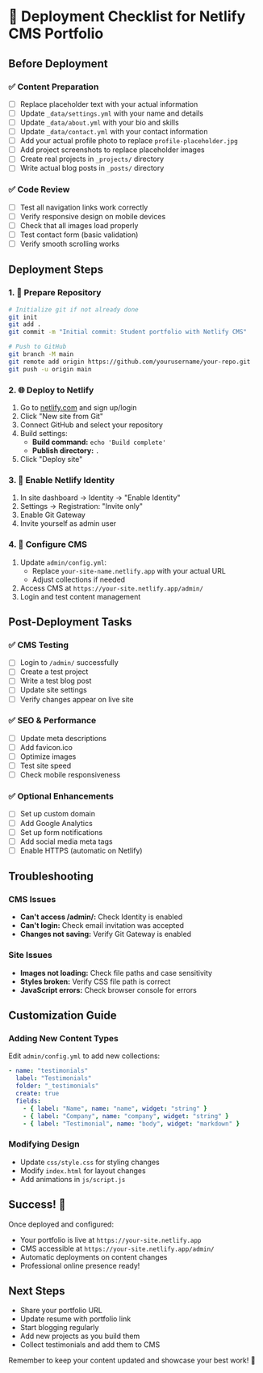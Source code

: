 # 🚀 Deployment Checklist for Netlify CMS Portfolio

## Before Deployment

### ✅ Content Preparation
- [ ] Replace placeholder text with your actual information
- [ ] Update `_data/settings.yml` with your name and details
- [ ] Update `_data/about.yml` with your bio and skills
- [ ] Update `_data/contact.yml` with your contact information
- [ ] Add your actual profile photo to replace `profile-placeholder.jpg`
- [ ] Add project screenshots to replace placeholder images
- [ ] Create real projects in `_projects/` directory
- [ ] Write actual blog posts in `_posts/` directory

### ✅ Code Review
- [ ] Test all navigation links work correctly
- [ ] Verify responsive design on mobile devices
- [ ] Check that all images load properly
- [ ] Test contact form (basic validation)
- [ ] Verify smooth scrolling works

## Deployment Steps

### 1. 📁 Prepare Repository
```bash
# Initialize git if not already done
git init
git add .
git commit -m "Initial commit: Student portfolio with Netlify CMS"

# Push to GitHub
git branch -M main
git remote add origin https://github.com/yourusername/your-repo.git
git push -u origin main
```

### 2. 🌐 Deploy to Netlify
1. Go to [netlify.com](https://netlify.com) and sign up/login
2. Click "New site from Git"
3. Connect GitHub and select your repository
4. Build settings:
   - **Build command:** `echo 'Build complete'`
   - **Publish directory:** `.`
5. Click "Deploy site"

### 3. 🔐 Enable Netlify Identity
1. In site dashboard → Identity → "Enable Identity"
2. Settings → Registration: "Invite only"
3. Enable Git Gateway
4. Invite yourself as admin user

### 4. 🎯 Configure CMS
1. Update `admin/config.yml`:
   - Replace `your-site-name.netlify.app` with your actual URL
   - Adjust collections if needed
2. Access CMS at `https://your-site.netlify.app/admin/`
3. Login and test content management

## Post-Deployment Tasks

### ✅ CMS Testing
- [ ] Login to `/admin/` successfully
- [ ] Create a test project
- [ ] Write a test blog post
- [ ] Update site settings
- [ ] Verify changes appear on live site

### ✅ SEO & Performance
- [ ] Update meta descriptions
- [ ] Add favicon.ico
- [ ] Optimize images
- [ ] Test site speed
- [ ] Check mobile responsiveness

### ✅ Optional Enhancements
- [ ] Set up custom domain
- [ ] Add Google Analytics
- [ ] Set up form notifications
- [ ] Add social media meta tags
- [ ] Enable HTTPS (automatic on Netlify)

## Troubleshooting

### CMS Issues
- **Can't access /admin/:** Check Identity is enabled
- **Can't login:** Check email invitation was accepted
- **Changes not saving:** Verify Git Gateway is enabled

### Site Issues
- **Images not loading:** Check file paths and case sensitivity
- **Styles broken:** Verify CSS file path is correct
- **JavaScript errors:** Check browser console for errors

## Customization Guide

### Adding New Content Types
Edit `admin/config.yml` to add new collections:

```yaml
- name: "testimonials"
  label: "Testimonials"
  folder: "_testimonials"
  create: true
  fields:
    - { label: "Name", name: "name", widget: "string" }
    - { label: "Company", name: "company", widget: "string" }
    - { label: "Testimonial", name: "body", widget: "markdown" }
```

### Modifying Design
- Update `css/style.css` for styling changes
- Modify `index.html` for layout changes
- Add animations in `js/script.js`

## Success! 🎉

Once deployed and configured:
- Your portfolio is live at `https://your-site.netlify.app`
- CMS accessible at `https://your-site.netlify.app/admin/`
- Automatic deployments on content changes
- Professional online presence ready!

## Next Steps
- Share your portfolio URL
- Update resume with portfolio link
- Start blogging regularly
- Add new projects as you build them
- Collect testimonials and add them to CMS

Remember to keep your content updated and showcase your best work! 🚀
